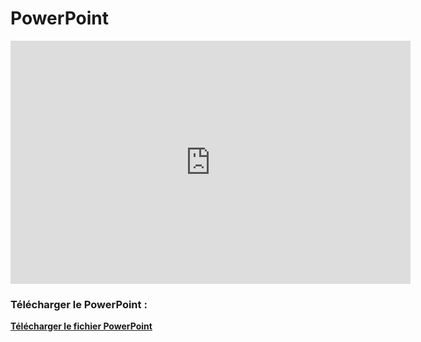 # PowerPoint

<iframe src="https://docs.google.com/presentation/d/e/2PACX-1vSFyA_nAjxckkPMSR7N8LEGvooY7AoJU442BEhBjFFedycQk6Xdvj6p8hXLUnkahTQCga0lDvUFr-ja/embed?start=false&loop=false&delayms=3000" frameborder="0" width="640" height="389" allowfullscreen="true" mozallowfullscreen="true" webkitallowfullscreen="true"></iframe>

### Télécharger le PowerPoint :

[**Télécharger le fichier PowerPoint**](https://github.com/Crobot-ic/Crobotic/tree/master/Formations/public/SEANCE-ARDUINO.pptx)
